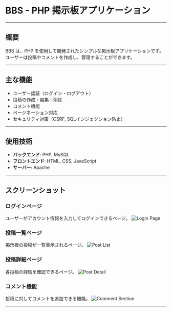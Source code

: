 # BBS - PHP 掲示板アプリケーション

---

## 概要

BBS は、PHP を使用して開発されたシンプルな掲示板アプリケーションです。ユーザーは投稿やコメントを作成し、管理することができます。

---

## 主な機能

- ユーザー認証（ログイン・ログアウト）
- 投稿の作成・編集・削除
- コメント機能
- ページネーション対応
- セキュリティ対策（CSRF, SQLインジェクション防止）

---

## 使用技術

- **バックエンド**: PHP, MySQL
- **フロントエンド**: HTML, CSS, JavaScript
- **サーバー**: Apache

---

## スクリーンショット

### ログインページ
ユーザーがアカウント情報を入力してログインできるページ。
![Login Page](doc/images/login_page.png)

### 投稿一覧ページ
掲示板の投稿が一覧表示されるページ。
![Post List](doc/images/post_list.png)

### 投稿詳細ページ
各投稿の詳細を確認できるページ。
![Post Detail](doc/images/post_detail.png)

### コメント機能
投稿に対してコメントを追加できる機能。
![Comment Section](doc/images/comment_section.png)

---
